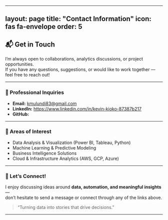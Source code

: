 
---
layout: page
title: "Contact Information"
icon: fas fa-envelope
order: 5
---

## 📬 Get in Touch

I’m always open to collaborations, analytics discussions, or project opportunities.  
If you have any questions, suggestions, or would like to work together — feel free to reach out!

---

### 💼 Professional Inquiries
- **Email:** kmulundi83@gmail.com 
- **LinkedIn:** https://www.linkedin.com/in/kevin-kioko-87387b217 
- **GitHub:**  

---

### 🧠 Areas of Interest
- Data Analysis & Visualization (Power BI, Tableau, Python)
- Machine Learning & Predictive Modeling
- Business Intelligence Solutions
- Cloud & Infrastructure Analytics (AWS, GCP, Azure)

---

### 💬 Let’s Connect!
I enjoy discussing ideas around **data, automation, and meaningful insights** —  
don’t hesitate to send a message or connect through any of the links above.

> “Turning data into stories that drive decisions.”

---

